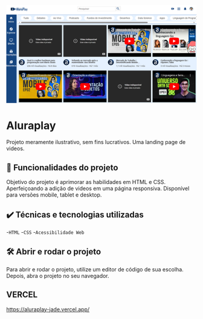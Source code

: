 <img src="./img/screenshot.png" alt="Aluraplay">

# Aluraplay

Projeto meramente ilustrativo, sem fins lucrativos. Uma landing page de videos.

## 🔨 Funcionalidades do projeto

Objetivo do projeto é aprimorar as habilidades em HTML e CSS. Aperfeiçoando a adição de videos em uma página responsiva. Disponível para versões mobile, tablet e desktop.

## ✔️ Técnicas e tecnologias utilizadas

-`HTML`
-`CSS`
-`Acessibilidade Web`

## 🛠️ Abrir e rodar o projeto

Para abrir e rodar o projeto, utilize um editor de código de sua escolha.
Depois, abra o projeto no seu navegador.

## VERCEL 
https://aluraplay-jade.vercel.app/
